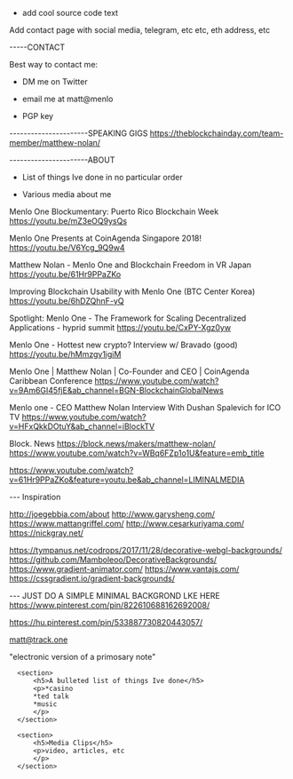 - add cool source code text



Add contact page with social media, telegram, etc etc, eth address, etc



-----CONTACT

Best way to contact me:
- DM me on Twitter
- email me at matt@menlo

- PGP key


----------------------SPEAKING GIGS
https://theblockchainday.com/team-member/matthew-nolan/



----------------------ABOUT

- List of things Ive done in no particular order


- Various media about me

Menlo One Blockumentary: Puerto Rico Blockchain Week
https://youtu.be/mZ3eOQ9ysQs

Menlo One Presents at CoinAgenda Singapore 2018!
https://youtu.be/V6Ycg_9Q9w4

Matthew Nolan - Menlo One and Blockchain Freedom in VR Japan
https://youtu.be/61Hr9PPaZKo

Improving Blockchain Usability with Menlo One (BTC Center Korea)
https://youtu.be/6hDZQhnF-yQ

Spotlight: Menlo One - The Framework for Scaling Decentralized Applications - hyprid summit
https://youtu.be/CxPY-Xgz0yw



Menlo One - Hottest new crypto? Interview w/ Bravado   (good)
https://youtu.be/hMmzgv1igiM


Menlo One | Matthew Nolan | Co-Founder and CEO | CoinAgenda Caribbean Conference
https://www.youtube.com/watch?v=9Am6GI45fjE&ab_channel=BGN-BlockchainGlobalNews

Menlo one - CEO Matthew Nolan Interview With Dushan Spalevich for ICO TV
https://www.youtube.com/watch?v=HFxQkkDOtuY&ab_channel=iBlockTV

Block. News
https://block.news/makers/matthew-nolan/
https://www.youtube.com/watch?v=WBq6FZp1o1U&feature=emb_title

https://www.youtube.com/watch?v=61Hr9PPaZKo&feature=youtu.be&ab_channel=LIMINALMEDIA





--- Inspiration

http://joegebbia.com/about
http://www.garysheng.com/
https://www.mattangriffel.com/
http://www.cesarkuriyama.com/
https://nickgray.net/



https://tympanus.net/codrops/2017/11/28/decorative-webgl-backgrounds/
https://github.com/Mamboleoo/DecorativeBackgrounds/
https://www.gradient-animator.com/
https://www.vantajs.com/
https://cssgradient.io/gradient-backgrounds/

--- JUST DO A SIMPLE MINIMAL BACKGROND LKE HERE
https://www.pinterest.com/pin/822610688162692008/

https://hu.pinterest.com/pin/533887730820443057/



matt@track.one



"electronic version of a primosary note"









      <section>
          <h5>A bulleted list of things Ive done</h5>
          <p>*casino
          *ted talk
          *music
          </p>
      </section>

      <section>
          <h5>Media Clips</h5>
          <p>video, articles, etc
          </p>
      </section>